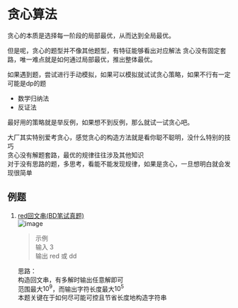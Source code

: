 # 贪心算法
贪心的本质是选择每一阶段的局部最优，从而达到全局最优。

但是呢，贪心的题型并不像其他题型，有特征能够看出对应解法
贪心没有固定套路，唯一难点就是如何通过局部最优，推出整体最优。

如果遇到题，尝试进行手动模拟，如果可以模拟就试试贪心策略，如果不行有一定可能是dp的题  
- 数学归纳法
- 反证法

最好用的策略就是举反例，如果想不到反例，那么就试一试贪心吧。

大厂其实特别爱考贪心，感觉贪心的构造方法就是看你聪不聪明，没什么特别的技巧  
贪心没有解题套路，最优的规律往往涉及其他知识  
对于没有思路的题，多思考，看能不能发现规律，如果是贪心，一旦想明白就会发现很简单

## 例题
1. [red回文串(BD笔试真题)]()  
   ![image](https://github.com/An-Yuhang-ace/DataStructureAndAlgrithms/assets/34471199/5f6a1af1-8681-4456-94e4-30f9584e2ac4)
   > 示例  
   > 输入 3  
   > 输出 red 或 dd
   
   思路：  
   构造回文串，有多解时输出任意解即可  
   范围最大$10^9$，而输出字符长度最大$10^5$  
   本题关键在于如何尽可能可控且节省长度地构造字符串

  
